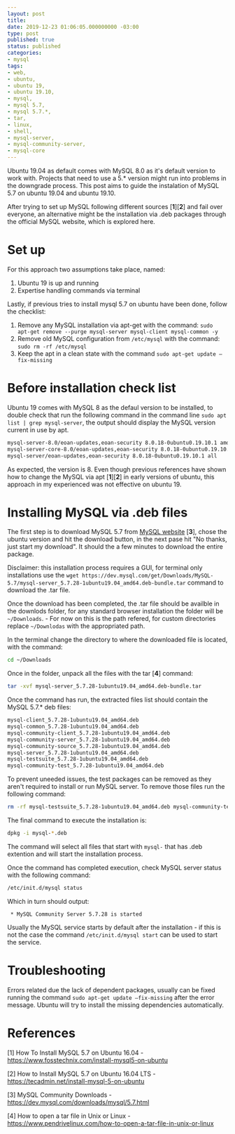 ```yaml
---
layout: post
title: 
date: 2019-12-23 01:06:05.000000000 -03:00
type: post
published: true
status: published
categories:
- mysql
tags:
- web,
- ubuntu,
- ubuntu 19,
- ubuntu 19.10,
- mysql,
- mysql 5.7,
- mysql 5.7.*,
- tar,
- linux,
- shell,
- mysql-server,
- mysql-community-server,
- mysql-core
---
```


Ubuntu 19.04 as default comes with MySQL 8.0 as it's default version to work with.
Projects that need to use a 5.* version might run into problems in the downgrade
process. This post aims to guide the instalation of MySQL 5.7 on ubuntu 19.04
and ubuntu 19.10.

After trying to set up MySQL following different sources [**1**][**2**] and fail over everyone,
an alternative might be the installation via .deb packages through the official
MySQL website, which is explored here.

# Set up

For this approach two assumptions take place, named:

1. Ubuntu 19 is up and running
2. Expertise handling commands via terminal

Lastly, if previous tries to install mysql 5.7 on ubuntu have been done, follow
the checklist:

1. Remove any MySQL installation via apt-get with the command: `sudo apt-get remove --purge mysql-server mysql-client mysql-common -y`
2. Remove old MySQL configuration from `/etc/mysql` with the command: `sudo rm -rf /etc/mysql`
3. Keep the apt in a clean state with the command `sudo apt-get update –fix-missing`

# Before installation check list

Ubuntu 19 comes with MySQL 8 as the defaul version to be installed, to double check that
run the following command in the command line `sudo apt list | grep mysql-server`,
the output should display the MySQL version current in use by apt.

```sh
mysql-server-8.0/eoan-updates,eoan-security 8.0.18-0ubuntu0.19.10.1 amd64
mysql-server-core-8.0/eoan-updates,eoan-security 8.0.18-0ubuntu0.19.10.1 amd64
mysql-server/eoan-updates,eoan-security 8.0.18-0ubuntu0.19.10.1 all
```

As expected, the version is 8. Even though previous references have shown how
to change the MySQL via apt [**1**][**2**] in early versions of ubuntu, this approach in my
experienced was not effective on ubuntu 19.

# Installing MySQL via .deb files

The first step is to download MySQL 5.7 from [MySQL website](https://www.cyberpratibha.com/how-to-install-mysql-in-ubuntu) [**3**],
chose the ubuntu version and hit the download button, in the next pase hit "No thanks, just start my download". It should the a few minutes
to download the entire package.

Disclaimer: this installation process requires a GUI, for terminal only installations
use the `wget https://dev.mysql.com/get/Downloads/MySQL-5.7/mysql-server_5.7.28-1ubuntu19.04_amd64.deb-bundle.tar` command
to download the .tar file.

Once the download has been completed, the .tar file should be availble in the
downlods folder, for any standard browser installation the folder will be
`~/Downloads`. - For now on this is the path refered, for custom directories
replace `~/Downlodas` with the appropriated path.

In the terminal change the directory to where the downloaded file is located,
with the command:

```sh
cd ~/Downloads
```

Once in the folder, unpack all the files with the tar [**4**] command:

```sh
tar -xvf mysql-server_5.7.28-1ubuntu19.04_amd64.deb-bundle.tar
```

Once the command has run, the extracted files list should contain the MySQL 5.7.*
deb files:

```sh
mysql-client_5.7.28-1ubuntu19.04_amd64.deb
mysql-common_5.7.28-1ubuntu19.04_amd64.deb
mysql-community-client_5.7.28-1ubuntu19.04_amd64.deb
mysql-community-server_5.7.28-1ubuntu19.04_amd64.deb
mysql-community-source_5.7.28-1ubuntu19.04_amd64.deb
mysql-server_5.7.28-1ubuntu19.04_amd64.deb
mysql-testsuite_5.7.28-1ubuntu19.04_amd64.deb
mysql-community-test_5.7.28-1ubuntu19.04_amd64.deb
```

To prevent uneeded issues, the test packages can be removed as they aren't
required to install or run MySQL server. To remove those files run the
following command:

```sh
rm -rf mysql-testsuite_5.7.28-1ubuntu19.04_amd64.deb mysql-community-test_5.7.28-1ubuntu19.04_amd64.deb
```

The final command to execute the installation is:

```sh
dpkg -i mysql-*.deb
```

The command will select all files that start with `mysql-` that has .deb extention
and will start the installation process.

Once the command has completed execution, check MySQL server status with
the following command:

```sh
/etc/init.d/mysql status
```

Which in turn should output:

```
 * MySQL Community Server 5.7.28 is started
```

Usually the MySQL service starts by default after the installation - if this is
not the case the command `/etc/init.d/mysql start` can be used to start the
service.

# Troubleshooting

Errors related due the lack of dependent packages, usually can be fixed
running the command `sudo apt-get update –fix-missing` after the
error message. Ubuntu will try to install the missing dependencies automatically.

# References

[1] How To Install MySQL 5.7 on Ubuntu 16.04 - https://www.fosstechnix.com/install-mysql5-on-ubuntu

[2] How to Install MySQL 5.7 on Ubuntu 16.04 LTS - https://tecadmin.net/install-mysql-5-on-ubuntu

[3] MySQL Community Downloads - https://dev.mysql.com/downloads/mysql/5.7.html

[4] How to open a tar file in Unix or Linux - https://www.pendrivelinux.com/how-to-open-a-tar-file-in-unix-or-linux